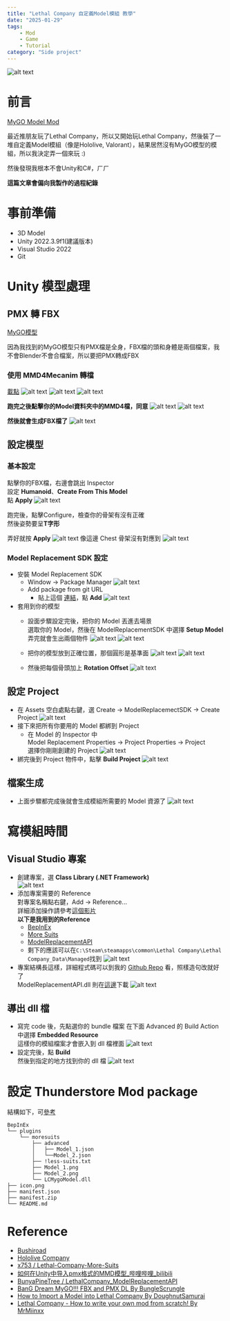 ```yaml
---
title: "Lethal Company 自定義Model模組 教學"
date: "2025-01-29"
tags: 
    - Mod
    - Game
    - Tutorial
category: "Side project"
---
```

![alt text](/LethalCompanyMod/image.png)

# 前言

[MyGO Model Mod](https://thunderstore.io/c/lethal-company/p/YuYutw123/MyGO_Together/)

最近推朋友玩了Lethal Company，所以又開始玩Lethal Company，然後裝了一堆自定義Model模組（像是Hololive, Valorant），結果居然沒有MyGO模型的模組，所以我決定弄一個來玩 :)

然後發現我根本不會Unity和C#，ㄏㄏ

**這篇文章會偏向我製作的過程紀錄**

# 事前準備
* 3D Model
* Unity 2022.3.9f1(建議版本)
* Visual Studio 2022
* Git

# Unity 模型處理
## PMX 轉 FBX
[MyGO模型](https://www.deviantart.com/bunglescrungle/art/BanG-Dream-MyGO-FBX-and-PMX-DL-1036304336)

因為我找到的MyGO模型只有PMX檔是全身，FBX檔的頭和身體是兩個檔案，我不會Blender不會合檔案，所以要把PMX轉成FBX
### 使用 MMD4Mecanim 轉檔
[載點](https://stereoarts.jp/MMD4Mecanim_Beta_20200105.zip)
![alt text](/LethalCompanyMod/image-1.png)
![alt text](/LethalCompanyMod/image-2.png)
![alt text](/LethalCompanyMod/image-3.png)

**跑完之後點擊你的Model資料夾中的MMD4檔，同意**
![alt text](/LethalCompanyMod/image-4.png)
![alt text](/LethalCompanyMod/image-5.png)

**然後就會生成FBX檔了**
![alt text](/LethalCompanyMod/image-6.png)

## 設定模型

### 基本設定
點擊你的FBX檔，右邊會跳出 Inspector<br>
設定 **Humanoid**、**Create From This Model**<br>
點 **Apply**
![alt text](/LethalCompanyMod/image-8.png)

跑完後，點擊Configure，檢查你的骨架有沒有正確<br>
然後姿勢要呈**T字形** <br>

弄好就按 **Apply**
![alt text](/LethalCompanyMod/image-9.png)
像這邊 Chest 骨架沒有對應到
![alt text](/LethalCompanyMod/image-10.png)

### Model Replacement SDK 設定
* 安裝 Model Replacement SDK
    * Window -> Package Manager
    ![alt text](/LethalCompanyMod/image-12.png)
    * Add package from git URL 
        * 貼上這個 [連結](https://github.com/BunyaPineTree/LethalCompany_ModelReplacementSDK.git#upm)，點 **Add**
    ![alt text](/LethalCompanyMod/image-13.png)
* 套用到你的模型
    * 設面步驟設定完後，把你的 Model 丟進去場景<br>
    選取你的 Model，然後在 ModelReplacementSDK 中選擇 **Setup Model**<br>
    弄完就會生出兩個物件
    ![alt text](/LethalCompanyMod/image-11.png)
    ![alt text](/LethalCompanyMod/image-14.png)

    * 把你的模型放到正確位置，那個圓形是基準面
    ![alt text](/LethalCompanyMod/image-16.png)
    ![alt text](/LethalCompanyMod/image-17.png)

    * 然後把每個骨頭加上 **Rotation Offset**
    ![alt text](/LethalCompanyMod/image-18.png)

## 設定 Project
* 在 Assets 空白處點右鍵，選 Create -> ModelReplacemectSDK -> Create Project
    ![alt text](/LethalCompanyMod/image-19.png)
* 接下來把所有你要用的 Model 都綁到 Project
    * 在 Model 的 Inspector 中<br>
    Model Replacement Properties -> Project Properties -> Project<br>
    選擇你剛剛創建的 Project
    ![alt text](/LethalCompanyMod/image-21.png)
* 綁完後到 Project 物件中，點擊 **Build Project**
    ![alt text](/LethalCompanyMod/image-20.png)
## 檔案生成
* 上面步驟都完成後就會生成模組所需要的 Model 資源了
    ![alt text](/LethalCompanyMod/image-22.png)

# 寫模組時間
## Visual Studio 專案
* 創建專案，選 **Class Library (.NET Framework)**<br>
    ![alt text](/LethalCompanyMod/image-23.png)
* 添加專案需要的 Reference<br>
    對專案名稱點右鍵，Add -> Reference...<br>
    詳細添加操作請參考[這個影片](https://youtu.be/4Q7Zp5K2ywI?si=ABXuQr-U05u5-irQ&t=378)<br>
    **以下是我用到的Reference**
    * [BepInEx](https://github.com/BepInEx/BepInEx/releases/tag/v5.4.23.2)
    * [More Suits](https://thunderstore.io/c/lethal-company/p/x753/More_Suits/source/)
    * [ModelReplacementAPI](https://github.com/BunyaPineTree/LethalCompany_ModelReplacementAPI/releases/tag/Release_v2.4.5)
    * 剩下的應該可以在`C:\Steam\steamapps\common\Lethal Company\Lethal Company_Data\Managed`找到
    ![alt text](/LethalCompanyMod/image-29.png)
* 專案結構長這樣，詳細程式碼可以到我的 [Github Repo](https://github.com/YuYutw123/MyGO-Together) 看，照樣造句改就好了<br>
    ModelReplacementAPI.dll 則在[這邊](https://github.com/BunyaPineTree/LethalCompany_ModelReplacementAPI/releases/tag/Release_v2.4.5)下載
    ![alt text](/LethalCompanyMod/image-27.png)
## 導出 dll 檔
* 寫完 code 後，先點選你的 bundle 檔案
    在下面 Advanced 的 Build Action 中選擇 **Embedded Resource**<br>
    這樣你的模組檔案才會嵌入到 dll 檔裡面
    ![alt text](/LethalCompanyMod/image-32.png)
* 設定完後，點 **Build**<br>
    然後到指定的地方找到你的 dll 檔
    ![alt text](/LethalCompanyMod/image-31.png)

# 設定 Thunderstore Mod package
結構如下，可[參考](https://github.com/YuYutw123/MyGO-Together/tree/master/Builds)
```
BepInEx
└── plugins
    └── moresuits
        ├── advanced
        │   ├── Model_1.json
        │   └──Model_2.json
        ├── !less-suits.txt
        ├── Model_1.png
        ├── Model_2.png
        └── LCMygoModel.dll
├── icon.png
├── manifest.json
├── manifest.zip
└── README.md

```
# Reference
* [Bushiroad](https://bushiroad.com/)
* [Hololive Company](https://thunderstore.io/c/lethal-company/p/Tacocat12/Hololive_Company/)
* [x753 / Lethal-Company-More-Suits](https://github.com/x753/Lethal-Company-More-Suits)
* [如何在Unity中导入pmx格式的MMD模型_哔哩哔哩_bilibili](https://www.bilibili.com/video/BV1Mq4y187pT/?vd_source=f5639cb686b57c8db469894627c7dae5)
* [BunyaPineTree / LethalCompany_ModelReplacementAPI](https://github.com/BunyaPineTree/LethalCompany_ModelReplacementAPI)
* [BanG Dream MyGO!!! FBX and PMX DL By BungleScrungle](https://www.deviantart.com/bunglescrungle/art/BanG-Dream-MyGO-FBX-and-PMX-DL-1036304336)
* [How to Import a Model into Lethal Company By DoughnutSamurai](https://www.youtube.com/watch?v=sveHcIAG1mA&ab_channel=DoughnutSamurai)
* [Lethal Company - How to write your own mod from scratch! By MrMiinxx](https://www.youtube.com/watch?v=4Q7Zp5K2ywI&t=378s&ab_channel=MrMiinxx)
